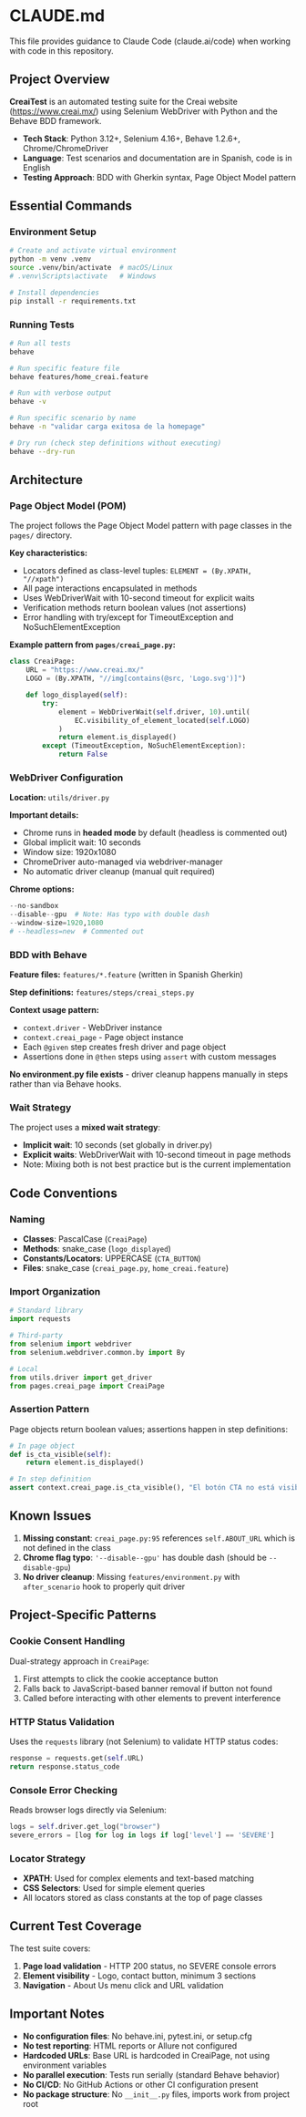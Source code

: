 # CLAUDE.md

This file provides guidance to Claude Code (claude.ai/code) when working with code in this repository.

## Project Overview

**CreaiTest** is an automated testing suite for the Creai website (https://www.creai.mx/) using Selenium WebDriver with Python and the Behave BDD framework.

- **Tech Stack**: Python 3.12+, Selenium 4.16+, Behave 1.2.6+, Chrome/ChromeDriver
- **Language**: Test scenarios and documentation are in Spanish, code is in English
- **Testing Approach**: BDD with Gherkin syntax, Page Object Model pattern

## Essential Commands

### Environment Setup
```bash
# Create and activate virtual environment
python -m venv .venv
source .venv/bin/activate  # macOS/Linux
# .venv\Scripts\activate   # Windows

# Install dependencies
pip install -r requirements.txt
```

### Running Tests
```bash
# Run all tests
behave

# Run specific feature file
behave features/home_creai.feature

# Run with verbose output
behave -v

# Run specific scenario by name
behave -n "validar carga exitosa de la homepage"

# Dry run (check step definitions without executing)
behave --dry-run
```

## Architecture

### Page Object Model (POM)

The project follows the Page Object Model pattern with page classes in the `pages/` directory.

**Key characteristics:**
- Locators defined as class-level tuples: `ELEMENT = (By.XPATH, "//xpath")`
- All page interactions encapsulated in methods
- Uses WebDriverWait with 10-second timeout for explicit waits
- Verification methods return boolean values (not assertions)
- Error handling with try/except for TimeoutException and NoSuchElementException

**Example pattern from `pages/creai_page.py`:**
```python
class CreaiPage:
    URL = "https://www.creai.mx/"
    LOGO = (By.XPATH, "//img[contains(@src, 'Logo.svg')]")

    def logo_displayed(self):
        try:
            element = WebDriverWait(self.driver, 10).until(
                EC.visibility_of_element_located(self.LOGO)
            )
            return element.is_displayed()
        except (TimeoutException, NoSuchElementException):
            return False
```

### WebDriver Configuration

**Location:** `utils/driver.py`

**Important details:**
- Chrome runs in **headed mode** by default (headless is commented out)
- Global implicit wait: 10 seconds
- Window size: 1920x1080
- ChromeDriver auto-managed via webdriver-manager
- No automatic driver cleanup (manual quit required)

**Chrome options:**
```python
--no-sandbox
--disable--gpu  # Note: Has typo with double dash
--window-size=1920,1080
# --headless=new  # Commented out
```

### BDD with Behave

**Feature files:** `features/*.feature` (written in Spanish Gherkin)

**Step definitions:** `features/steps/creai_steps.py`

**Context usage pattern:**
- `context.driver` - WebDriver instance
- `context.creai_page` - Page object instance
- Each `@given` step creates fresh driver and page object
- Assertions done in `@then` steps using `assert` with custom messages

**No environment.py file exists** - driver cleanup happens manually in steps rather than via Behave hooks.

### Wait Strategy

The project uses a **mixed wait strategy**:
- **Implicit wait**: 10 seconds (set globally in driver.py)
- **Explicit waits**: WebDriverWait with 10-second timeout in page methods
- Note: Mixing both is not best practice but is the current implementation

## Code Conventions

### Naming
- **Classes**: PascalCase (`CreaiPage`)
- **Methods**: snake_case (`logo_displayed`)
- **Constants/Locators**: UPPERCASE (`CTA_BUTTON`)
- **Files**: snake_case (`creai_page.py`, `home_creai.feature`)

### Import Organization
```python
# Standard library
import requests

# Third-party
from selenium import webdriver
from selenium.webdriver.common.by import By

# Local
from utils.driver import get_driver
from pages.creai_page import CreaiPage
```

### Assertion Pattern
Page objects return boolean values; assertions happen in step definitions:
```python
# In page object
def is_cta_visible(self):
    return element.is_displayed()

# In step definition
assert context.creai_page.is_cta_visible(), "El botón CTA no está visible"
```

## Known Issues

1. **Missing constant**: `creai_page.py:95` references `self.ABOUT_URL` which is not defined in the class
2. **Chrome flag typo**: `'--disable--gpu'` has double dash (should be `--disable-gpu`)
3. **No driver cleanup**: Missing `features/environment.py` with `after_scenario` hook to properly quit driver

## Project-Specific Patterns

### Cookie Consent Handling
Dual-strategy approach in `CreaiPage`:
1. First attempts to click the cookie acceptance button
2. Falls back to JavaScript-based banner removal if button not found
3. Called before interacting with other elements to prevent interference

### HTTP Status Validation
Uses the `requests` library (not Selenium) to validate HTTP status codes:
```python
response = requests.get(self.URL)
return response.status_code
```

### Console Error Checking
Reads browser logs directly via Selenium:
```python
logs = self.driver.get_log("browser")
severe_errors = [log for log in logs if log['level'] == 'SEVERE']
```

### Locator Strategy
- **XPATH**: Used for complex elements and text-based matching
- **CSS Selectors**: Used for simple element queries
- All locators stored as class constants at the top of page classes

## Current Test Coverage

The test suite covers:
1. **Page load validation** - HTTP 200 status, no SEVERE console errors
2. **Element visibility** - Logo, contact button, minimum 3 sections
3. **Navigation** - About Us menu click and URL validation

## Important Notes

- **No configuration files**: No behave.ini, pytest.ini, or setup.cfg
- **No test reporting**: HTML reports or Allure not configured
- **Hardcoded URLs**: Base URL is hardcoded in CreaiPage, not using environment variables
- **No parallel execution**: Tests run serially (standard Behave behavior)
- **No CI/CD**: No GitHub Actions or other CI configuration present
- **No package structure**: No `__init__.py` files, imports work from project root
